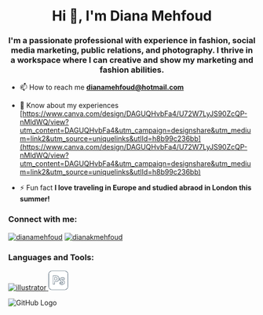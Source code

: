<h1 align="center">Hi 👋, I'm Diana Mehfoud</h1>
<h3 align="center">I'm a passionate professional with experience in fashion, social media marketing, public relations, and photography. I thrive in a workspace where I can creative and show my marketing and fashion abilities.</h3>

- 📫 How to reach me **dianamehfoud@hotmail.com**

- 📄 Know about my experiences [https://www.canva.com/design/DAGUQHvbFa4/U72W7LyJS90ZcQP-nMldWQ/view?utm_content=DAGUQHvbFa4&utm_campaign=designshare&utm_medium=link2&utm_source=uniquelinks&utlId=h8b99c236bb](https://www.canva.com/design/DAGUQHvbFa4/U72W7LyJS90ZcQP-nMldWQ/view?utm_content=DAGUQHvbFa4&utm_campaign=designshare&utm_medium=link2&utm_source=uniquelinks&utlId=h8b99c236bb)

- ⚡ Fun fact **I love traveling in Europe and studied abraod in London this summer!**

<h3 align="left">Connect with me:</h3>
<p align="left">
<a href="https://fb.com/dianamehfoud" target="blank"><img align="center" src="https://raw.githubusercontent.com/rahuldkjain/github-profile-readme-generator/master/src/images/icons/Social/facebook.svg" alt="dianamehfoud" height="30" width="40" /></a>
<a href="https://instagram.com/dianakmehfoud" target="blank"><img align="center" src="https://raw.githubusercontent.com/rahuldkjain/github-profile-readme-generator/master/src/images/icons/Social/instagram.svg" alt="dianakmehfoud" height="30" width="40" /></a>
</p>

<h3 align="left">Languages and Tools:</h3>
<p align="left"> <a href="https://www.adobe.com/in/products/illustrator.html" target="_blank" rel="noreferrer"> <img src="https://www.vectorlogo.zone/logos/adobe_illustrator/adobe_illustrator-icon.svg" alt="illustrator" width="40" height="40"/> </a> <a href="https://www.photoshop.com/en" target="_blank" rel="noreferrer"> <img src="https://raw.githubusercontent.com/devicons/devicon/master/icons/photoshop/photoshop-line.svg" alt="photoshop" width="40" height="40"/> </a> </p>

![GitHub Logo](https://github.githubassets.com/images/modules/logos_page/GitHub-Mark.png "GitHub Logo")
